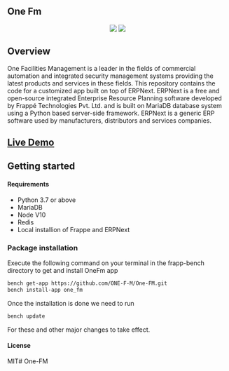 ## One Fm

<p align="center">
  <img src="https://img.shields.io/badge/Frappe-13.13.0-blue?style=for-the-badge&logo=frappe">
  <img src="https://img.shields.io/badge/ERPNext-13.13.0-green?style=for-the-badge&logo=erpnext">
  <br/>
</p>

## Overview
One Facilities Management is a leader in the fields of commercial automation and integrated security management systems providing the latest products and services in these fields. This repository contains the code for a customized app built on top of ERPNext. ERPNext is a free and open-source integrated Enterprise Resource Planning software developed by Frappé Technologies Pvt. Ltd. and is built on MariaDB database system using a Python based server-side framework. ERPNext is a generic ERP software used by manufacturers, distributors and services companies.

## [Live Demo](https://dev.one-fm.com/)

## Getting started

#### Requirements

- Python 3.7 or above
- MariaDB
- Node V10
- Redis
- Local installion of Frappe and ERPNext

### Package installation
Execute the following command on your terminal in the frapp-bench directory to get and install OneFm app
``` bash
bench get-app https://github.com/ONE-F-M/One-FM.git
bench install-app one_fm
```
Once the installation is done we need to run
``` bash
bench update
```
For these and other major changes to take effect.

#### License

MIT# One-FM
